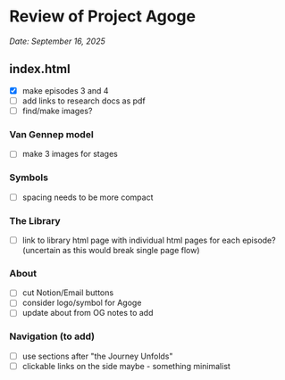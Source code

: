 # Review of Project Agoge
*Date: September 16, 2025*

## index.html
- [x] make episodes 3 and 4
- [ ] add links to research docs as pdf
- [ ] find/make images?

### Van Gennep model
- [ ] make 3 images for stages

### Symbols
- [ ] spacing needs to be more compact

### The Library
- [ ] link to library html page with individual html pages for each episode? (uncertain as this would break single page flow)

### About
- [ ] cut Notion/Email buttons
- [ ] consider logo/symbol for Agoge
- [ ] update about from OG notes to add

### Navigation (to add)
- [ ] use sections after "the Journey Unfolds"
- [ ] clickable links on the side maybe - something minimalist